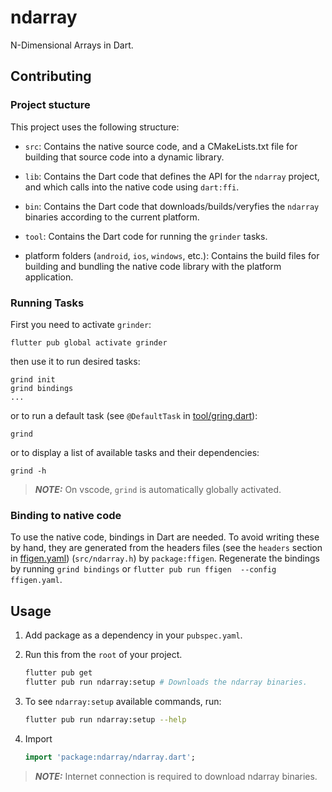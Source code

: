 # ndarray

N-Dimensional Arrays in Dart.

## Contributing

### Project stucture

This project uses the following structure:

* `src`: Contains the native source code, and a CMakeLists.txt file for building
  that source code into a dynamic library.

* `lib`: Contains the Dart code that defines the API for the `ndarray` project, 
  and which calls into the native code using `dart:ffi`.

* `bin`: Contains the Dart code that downloads/builds/veryfies the `ndarray`
   binaries according to the current platform.

* `tool`: Contains the Dart code for running the `grinder` tasks.

* platform folders (`android`, `ios`, `windows`, etc.): Contains the build files
  for building and bundling the native code library with the platform application.

### Running Tasks

First you need to activate `grinder`:

    flutter pub global activate grinder

then use it to run desired tasks:

    grind init
    grind bindings
    ...

or to run a default task (see `@DefaultTask` in [tool/gring.dart](tool/grind.dart)):

    grind

or to display a list of available tasks and their dependencies:

    grind -h

> **_NOTE:_** On vscode, `grind` is automatically globally activated.

### Binding to native code

To use the native code, bindings in Dart are needed.
To avoid writing these by hand, they are generated from the headers files (see the `headers` section in [ffigen.yaml](ffigen.yaml))
(`src/ndarray.h`) by `package:ffigen`.
Regenerate the bindings by running `grind bindings` or `flutter pub run ffigen  --config ffigen.yaml`.

## Usage

1. Add package as a dependency in your `pubspec.yaml`.

2. Run this from the `root` of your project.

   ```bash
   flutter pub get
   flutter pub run ndarray:setup # Downloads the ndarray binaries.
   ```
3. To see `ndarray:setup` available commands, run:

   ```bash
   flutter pub run ndarray:setup --help 
   ```

4. Import

   ```dart
   import 'package:ndarray/ndarray.dart';
   ```

> **_NOTE:_** Internet connection is required to download ndarray binaries.

